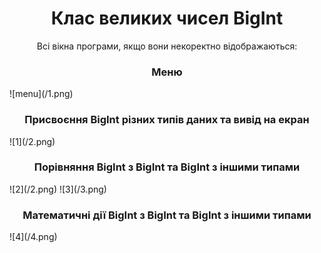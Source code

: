 <h1 align="center"> Клас великих чисел BigInt </h1>

<p align="center">Всі вікна програми, якщо вони некоректно відображаються: </p>
<h3 align="center">Меню</h3>
![menu](/1.png)

<h3 align="center">Присвоєння BigInt різних типів даних та вивід на екран</h3>
![1](/2.png)
<h3 align="center">Порівняння BigInt з BigInt та BigInt з іншими типами</h3>
![2](/2.png)
![3](/3.png)
<h3 align="center">Математичні дії BigInt з BigInt та BigInt з іншими типами</h3>
![4](/4.png)
